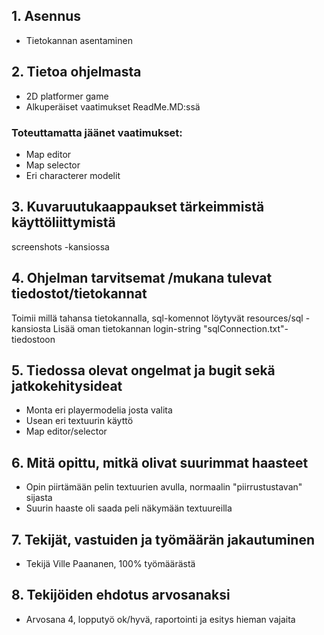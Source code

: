 ## 1. Asennus
  - Tietokannan asentaminen

## 2. Tietoa ohjelmasta
- 2D platformer game
- Alkuperäiset vaatimukset ReadMe.MD:ssä

### Toteuttamatta jäänet vaatimukset:
  - Map editor
  - Map selector
  - Eri characterer modelit

## 3. Kuvaruutukaappaukset tärkeimmistä käyttöliittymistä
  screenshots -kansiossa

## 4. Ohjelman tarvitsemat /mukana tulevat tiedostot/tietokannat
Toimii millä tahansa tietokannalla, sql-komennot löytyvät resources/sql -kansiosta
Lisää oman tietokannan login-string "sqlConnection.txt"-tiedostoon

## 5. Tiedossa olevat ongelmat ja bugit sekä jatkokehitysideat
  - Monta eri playermodelia josta valita
  - Usean eri textuurin käyttö
  - Map editor/selector

## 6. Mitä opittu, mitkä olivat suurimmat haasteet
  - Opin piirtämään pelin textuurien avulla, normaalin "piirrustustavan" sijasta
  - Suurin haaste oli saada peli näkymään textuureilla

## 7. Tekijät, vastuiden ja työmäärän jakautuminen
  - Tekijä Ville Paananen, 100% työmäärästä

## 8. Tekijöiden ehdotus arvosanaksi
  - Arvosana 4, lopputyö ok/hyvä, raportointi ja esitys hieman vajaita
